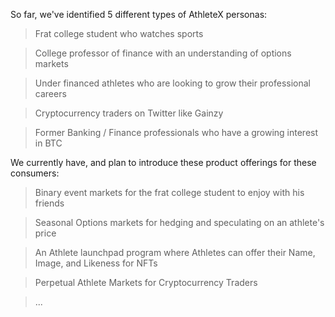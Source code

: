 So far, we've identified 5 different types of AthleteX personas:

> Frat college student who watches sports

> College professor of finance with an understanding of options markets

> Under financed athletes who are looking to grow their professional careers

> Cryptocurrency traders on Twitter like Gainzy

> Former Banking / Finance professionals who have a growing interest in BTC



We currently have, and plan to introduce these product offerings for these consumers:

> Binary event markets for the frat college student to enjoy with his friends

> Seasonal Options markets for hedging and speculating on an athlete's price

> An Athlete launchpad program where Athletes can offer their Name, Image, and Likeness for NFTs

> Perpetual Athlete Markets for Cryptocurrency Traders

> ...
